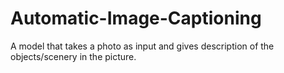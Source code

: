 # Automatic-Image-Captioning
A model that takes a photo as input and gives description of the objects/scenery in the picture.
